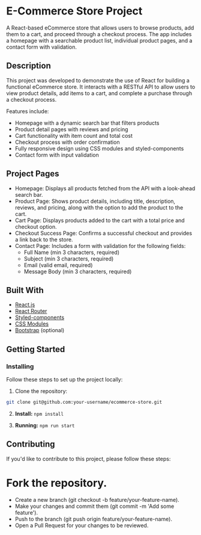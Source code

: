 # E-Commerce Store Project

A React-based eCommerce store that allows users to browse products, add them to a cart, and proceed through a checkout process. The app includes a homepage with a searchable product list, individual product pages, and a contact form with validation.

## Description

This project was developed to demonstrate the use of React for building a functional eCommerce store. It interacts with a RESTful API to allow users to view product details, add items to a cart, and complete a purchase through a checkout process.

Features include:

- Homepage with a dynamic search bar that filters products
- Product detail pages with reviews and pricing
- Cart functionality with item count and total cost
- Checkout process with order confirmation
- Fully responsive design using CSS modules and styled-components
- Contact form with input validation


## Project Pages
- Homepage: Displays all products fetched from the API with a look-ahead search bar.
- Product Page: Shows product details, including title, description, reviews, and pricing, along with the option to add the 
  product to the cart.
- Cart Page: Displays products added to the cart with a total price and checkout option.
- Checkout Success Page: Confirms a successful checkout and provides a link back to the store.
- Contact Page: Includes a form with validation for the following fields:
   - Full Name (min 3 characters, required)
   - Subject (min 3 characters, required)
   - Email (valid email, required)
   - Message Body (min 3 characters, required)

## Built With

- [React.js](https://reactjs.org/)
- [React Router](https://reactrouter.com/)
- [Styled-components](https://styled-components.com/)
- [CSS Modules](https://github.com/css-modules/css-modules)
- [Bootstrap](https://getbootstrap.com/) (optional)

## Getting Started

### Installing

Follow these steps to set up the project locally:

1. Clone the repository:

```bash
git clone git@github.com:your-username/ecommerce-store.git
```

2. **Install:**
   `npm install`

3. **Running:**
   `npm run start`




## Contributing

If you'd like to contribute to this project, please follow these steps:

# Fork the repository.

- Create a new branch (git checkout -b feature/your-feature-name).
- Make your changes and commit them (git commit -m 'Add some feature').
- Push to the branch (git push origin feature/your-feature-name).
- Open a Pull Request for your changes to be reviewed.
